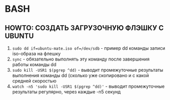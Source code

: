# BASH
## HOWTO: СОЗДАТЬ ЗАГРУЗОЧНУЮ ФЛЭШКУ С UBUNTU
1. `sudo dd if=ubuntu-mate.iso of=/dev/sdb` - пример dd команды записи iso-образа на флешку
2. `sync` - обязательно выполнять эту команду после завершения работы команды dd
3. `sudo kill -USR1 $(pgrep ^dd)` - выводит промежуточные результаты выполнения команды dd (сколько уже скопировано и с какой средней скоростью
4. `watch -n5 'sudo kill -USR1 $(pgrep ^dd)'` - выводит промежуточные результаты регулярно, через каждые -n5 секунд
